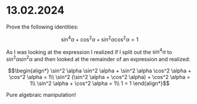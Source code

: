 # 13.02.2024

Prove the following identities:

```math
\sin^4 \alpha + \cos^2 \alpha + \sin^2 \alpha \cos^2 \alpha = 1
```

As I was looking at the expression I realized if I split out the $\sin^4 \alpha$ to $\sin^2 \alpha \sin^2 \alpha$ and then looked at the remainder of an expression and realized:

```math
\begin{align*}

\sin^2 \alpha \sin^2 \alpha + \sin^2 \alpha \cos^2 \alpha + \cos^2 \alpha = 1\\

\sin^2 (\sin^2 \alpha + \cos^2 \alpha) + \cos^2 \alpha = 1\\

\sin^2 \alpha + \cos^2 \alpha = 1\\

1 = 1

\end{align*}
```

Pure algebraic manipulation!
